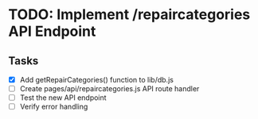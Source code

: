 # TODO: Implement /repaircategories API Endpoint

## Tasks
- [x] Add getRepairCategories() function to lib/db.js
- [ ] Create pages/api/repaircategories.js API route handler
- [ ] Test the new API endpoint
- [ ] Verify error handling
